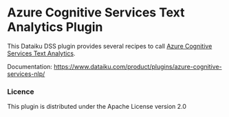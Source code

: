 # Azure Cognitive Services Text Analytics Plugin

This Dataiku DSS plugin provides several recipes to call [Azure Cognitive Services Text Analytics](https://azure.microsoft.com/en-us/services/cognitive-services/text-analytics/).

Documentation: https://www.dataiku.com/product/plugins/azure-cognitive-services-nlp/

### Licence

This plugin is distributed under the Apache License version 2.0
